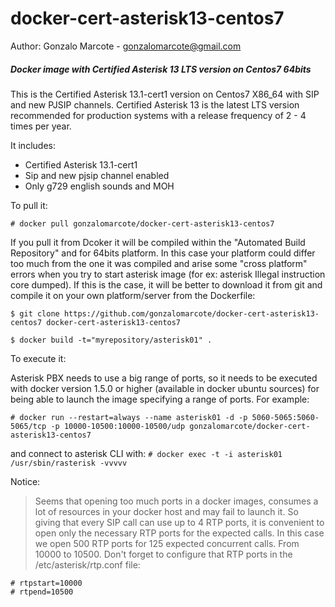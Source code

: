 # docker-cert-asterisk13-centos7
Author: Gonzalo Marcote - gonzalomarcote@gmail.com

##### Docker image with Certified Asterisk 13 LTS version on Centos7 64bits

This is the Certified Asterisk 13.1-cert1 version on Centos7 X86_64 with SIP and new PJSIP channels. Certified Asterisk 13 is the latest LTS version recommended for production systems with a release frequency of 2 - 4 times per year.

It includes:

- Certified Asterisk 13.1-cert1
- Sip and new pjsip channel enabled
- Only g729 english sounds and MOH

To pull it:

`# docker pull gonzalomarcote/docker-cert-asterisk13-centos7`

If you pull it from Dcoker it will be compiled within the "Automated Build Repository" and for 64bits platform. In this case your platform could differ too much from the one it was compiled and arise some "cross platform" errors when you try to start asterisk image (for ex: asterisk Illegal instruction core dumped).
If this is the case, it will be better to download it from git and compile it on your own platform/server from the Dockerfile:

`$ git clone https://github.com/gonzalomarcote/docker-cert-asterisk13-centos7 docker-cert-asterisk13-centos7`

`$ docker build -t="myrepository/asterisk01" .`

To execute it:

Asterisk PBX needs to use a big range of ports, so it needs to be executed with docker version 1.5.0 or higher (available in docker ubuntu sources) for being able to launch the image specifying a range of ports. For example:

`# docker run --restart=always --name asterisk01 -d -p 5060-5065:5060-5065/tcp -p 10000-10500:10000-10500/udp gonzalomarcote/docker-cert-asterisk13-centos7`

and connect to asterisk CLI with:
`# docker exec -t -i asterisk01 /usr/sbin/rasterisk -vvvvv`

Notice:

> Seems that opening too much ports in a docker images, consumes a lot of resources in your docker host and may fail to launch it. So giving that every SIP call can use up to 4 RTP ports, it is convenient to open only the necessary RTP ports for the expected calls. In this case we open 500 RTP ports for 125 expected concurrent calls. From 10000 to 10500. Don't forget to configure that RTP ports in the /etc/asterisk/rtp.conf file:

```
# rtpstart=10000
# rtpend=10500
```
